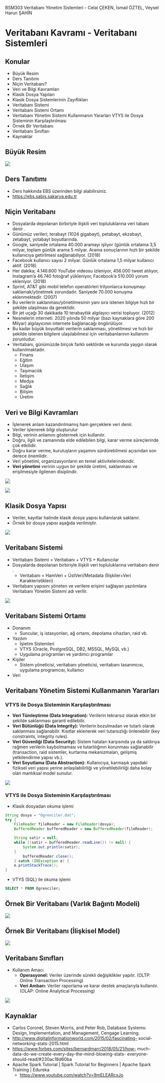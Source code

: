 

BSM303 Veritabanı Yönetim Sistemleri - Celal ÇEKEN, İsmail ÖZTEL, Veysel Harun ŞAHİN

# Veritabanı Kavramı - Veritabanı Sistemleri

## Konular

* Büyük Resim
* Ders Tanıtımı
* Niçin Veritabanı?
* Veri ve Bilgi Kavramları
* Klasik Dosya Yapıları
* Klasik Dosya Sistemlerinin Zayıflıkları
* Veritabanı Sistemi
* Veritabanı Sistemi Ortamı
* Veritabanı Yönetim Sistemi Kullanmanın Yararları VTYS ile Dosya Sisteminin Karşılaştırılması
* Örnek Bir Veritabanı
* Veritabanı Sınıfları
* Kaynaklar


## Büyük Resim

![](Sekiller/01/BuyukResim.png)


## Ders Tanıtımı

* Ders hakkında EBS üzerinden bilgi alabilirsiniz.
* https://ebs.sabis.sakarya.edu.tr


## Niçin Veritabanı

* Dosyalarda depolanan birbiriyle ilişkili veri topluluklarına veri tabanı denir .
* Günümüz verileri; terabayt (1024 gigabayt), petabayt, ekzabayt, zetabayt, yotabayt boyutlarında.
* Google, saniyede ortalama 40.000 aramayı işliyor (günlük ortalama 3,5 milyar, toplam günlük arama 5 milyar. Arama sonuçlarının hızlı bir şekilde kullanıcıya getirilmesi sağlanabiliyor. (2018)
* Facebook kullanıcı sayısı 2 milyar. Günlük ortalama 1,5 milyar kullanıcı aktif. (2018)
* Her dakika; 4.146.600 YouTube videosu izleniyor, 456.000 tweet atılıyor, Instagram’a 46.740 fotoğraf yükleniyor, Facebook’a 510.000 yorum ekleniyor. (2018)
* Sprint, AT&T gibi mobil telefon operatörleri trilyonlarca konuşmayı saklamak/yönetmek zorundadır. Saniyede 70.000 konuşma eklenmektedir. (2007)
* Bu verilerin saklanması/yönetilmesinin yanı sıra istenen bilgiye hızlı bir şekilde ulaşılması da gereklidir.
* Bir jet uçağı 30 dakikada 10 terabaytlık algılayıcı verisi topluyor. (2012)
* Nesnelerin interneti. 2020 yılında 50 milyar (bazı kaynaklara göre 200 Milyar) algılayıcının internete bağlanacağı öngörülüyor.
* Bu kadar büyük boyuttaki verilerin saklanması, yönetilmesi ve hızlı bir şekilde istenen bilgilere ulaşılabilmesi için veritabanlarının kullanımı zorunludur.
* Veritabanı, günümüzde birçok farklı sektörde ve kurumda yaygın olarak kullanılmaktadır.
  + Finans
  + Eğitim
  + Ulaşım
  + Taşımacılık
  + İletişim
  + Medya
  + Sağlık
  + Bilişim
  + Üretim


## Veri ve Bilgi Kavramları

* İşlenerek anlam kazandırılmamış ham gerçeklere veri denir.
* Veriler işlenerek bilgi oluşturulur
* Bilgi, verinin anlamını göstermek için kullanılır.
* Doğru, ilgili ve zamanında elde edilebilen bilgi, karar verme süreçlerinde çok etkilidir.
* Doğru karar verme, kuruluşların yaşamını sürdürebilmesi açısından son derece önemlidir.
* Veri yönetimi, organizasyonların en temel aktivitelerindendir. 
* **Veri yönetimi** verinin uygun bir şekilde üretimi, saklanması ve erişilmesiyle ilgilenen disiplindir.

![](Sekiller/01/AlgilayiciVerileri.png)

![](Sekiller/01/GitVerileri.png)


## Klasik Dosya Yapısı

* Veriler, kayıtlar halinde klasik dosya yapısı kullanılarak saklanır. 
* Örnek bir dosya yapısı aşağıda verilmiştir.

![](Sekiller/01/DosyaYapisi.png)


## Veritabanı Sistemi

* Veritabanı Sistemi = Veritabanı + VTYS + Kullanıcılar
* Dosyalarda depolanan birbiriyle ilişkili veri topluluklarına veritabanı denir .
  + Veritabanı = HamVeri + ÜstVeri/Metadata (İlişkiler+Veri Karakteristikleri)
* Veritabanı yapısını yöneten ve verilere erişimi sağlayan yazılımlara Veritabanı Yönetim Sistemi adı verilir.

![](Sekiller/01/VeritabaniSistemi.png)


## Veritabanı Sistemi Ortamı

* Donanım
  + Suncular, iş istasyonları, ağ ortamı, depolama cihazları, raid vb.
* Yazılım
  + İşletim Sistemleri
  + VTYS (Oracle, PostgreSQL, DB2, MSSQL, MySQL vb.)
  + Uygulama programları ve yardımcı programlar
* Kişiler
  + Sistem yöneticisi, veritabanı yöneticisi, veritabanı tasarımcısı, uygulama programcısı, kullanıcı
* Veri


## Veritabanı Yönetim Sistemi Kullanmanın Yararları
### VTYS ile Dosya Sisteminin Karşılaştırılması

* **Veri Tümleştirme (Data Integration):** Verilerin tekrarsız olarak etkin bir şekilde saklanması garanti edilebilir.
* **Veri Bütünlüğü (Data Integrity):** Verilerin bozulmadan ve tutarlı olarak saklanması sağlanabilir. Kısıtlar eklenerek veri tutarsızlığı önlenebilir (key constraints, integrity rules).
* **Veri Güvenliği (Data Security):** Sistem hataları karşısında ya da saldırıya rağmen verilerin kaybolmaması ve tutarlılığının korunması sağlanabilir (transaction, raid sistemler, kurtarma mekanizmaları, gelişmiş yetkilendirme yapısı vb.).
* **Veri Soyutlama (Data Abstraction):** Kullanıcıya, karmaşık yapıdaki fiziksel veri yapısı yerine anlaşılabilirliği ve yönetilebilirliği daha kolay olan mantıksal model sunulur.


![](Sekiller/01/VeritabaniVeDosyaSistemi.png)


### VTYS ile Dosya Sisteminin Karşılaştırılması

* Klasik dosyadan okuma işlemi

```java
String dosya = "Ogrenciler.dat";
try {
    FileReader fileReader = new FileReader(dosya);
    BufferedReader bufferedReader = new BufferedReader(fileReader);

    String satir = null;
    while ((satir = bufferedReader.readLine()) != null) {
        System.out.println(satir);
    }
        bufferedReader.close();
    } catch (IOException e) {
    e.printStackTrace();
}
```

* VTYS (SQL) ile okuma işlemi

```sql
SELECT * FROM Ogrenciler;
```


##  Örnek Bir Veritabanı (Varlık Bağıntı Modeli)

![](Sekiller/01/VBDiyagrami.png)


##  Örnek Bir Veritabanı (İlişkisel Model)

![](Sekiller/01/IliskiselSema.png)


## Veritabanı Sınıfları

* Kullanım Amacı
  + **Operasyonel:** Veriler üzerinde sürekli değişiklikler yapılır. (OLTP: Online Transaction Processing)
  + **Veri Ambarı:** Veriler raporlama ve karar destek amaçlarıyla kullanılır. (OLAP: Online Analytical Processing)

![](Sekiller/01/VeritabaniSiniflariTablo.png)


## Kaynaklar

* Carlos Coronel, Steven Morris, and Peter Rob, Database Systems: Design, Implementation, and Management, Cengage Learning.
* http://www.digitalinformationworld.com/2015/02/fascinating- social-networking-stats-2015.html
* https://www.forbes.com/sites/bernardmarr/2018/05/21/how- much-data-do-we-create-every-day-the-mind-blowing-stats- everyone-should-read/#230ac18d60ba
* Apache Spark Tutorial | Spark Tutorial for Beginners | Apache Spark Training | Edureka
  + https://www.youtube.com/watch?v=9mELEARcxJo